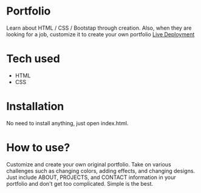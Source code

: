 # Portfolio

Learn about HTML / CSS / Bootstap through creation. Also, when they are looking for a job, customize it to create your own portfolio
[Live Deployment](https://portfolio-dieumerci.herokuapp.com/)

# Tech used
* HTML
* CSS

# Installation
No need to install anything, just open index.html.

# How to use?
Customize and create your own original portfolio. Take on various challenges such as changing colors, adding effects, and changing designs. Just include ABOUT, PROJECTS, and CONTACT information in your portfolio and don't get too complicated. Simple is the best.
